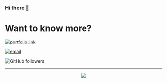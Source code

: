 ### Hi there 👋

<!--
**matifandy8/matifandy8** is a ✨ _special_ ✨ repository because its `README.md` (this file) appears on your GitHub profile.

Here are some ideas to get you started:


- 🌱 I’m currently learning Backend with Mern Stack and Data Structures
- 💬 Ask me about JavaScript
-->


# Want to know more?

<!-- My Portfolio: [https://matifandy8.github.io/Portfolio-Page/](https://matifandy8.github.io/Portfolio-Page/) -->

[<img alt="portfolio link" src="https://img.shields.io/badge/My%20Portfolio-https%3A%2F%2Fmatifandy8-brightgreen" />](https://matifandy8.github.io/Portfolio-Page/) 


[<img alt="email" src="https://img.shields.io/badge/Email%20me-matifandy@gmail.com98%4-orange" />](mailto:matifandy@gmail.com) 

<img alt="GitHub followers" src="https://img.shields.io/github/followers/matifandy8?label=Follow%20Me&style=social" />





---
<div align = "center">
  <img align="center" src= "https://github.com/matifandy8/matifandy8/blob/master/Contribution3D.jpg" />
</div>

